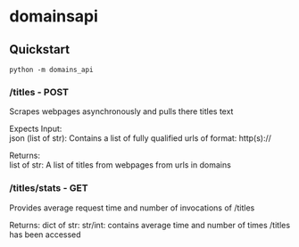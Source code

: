 # domainsapi
## Quickstart
`python -m domains_api`
### /titles - POST
Scrapes webpages asynchronously and pulls there titles text

Expects Input:  
   json (list of str): Contains a list of fully qualified urls of format: http(s)://<url>

   Returns:  
       list of str: A list of titles from webpages from urls in domains  
        
### /titles/stats - GET
Provides average request time and number of invocations of /titles

   Returns:
       dict of str: str/int: contains average time and number of times /titles has been accessed
